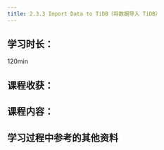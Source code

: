```yaml
---
title: 2.3.3 Import Data to TiDB（将数据导入 TiDB）
---
```


## 学习时长：

120min

## 课程收获：



## 课程内容：

> 






## 学习过程中参考的其他资料

